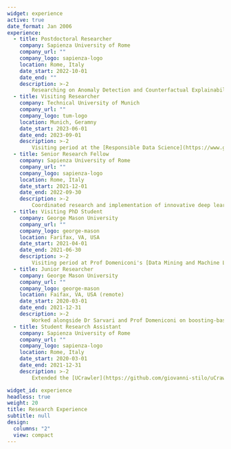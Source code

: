 ```yaml
---
widget: experience
active: true
date_format: Jan 2006
experience:
  - title: Postdoctoral Researcher
    company: Sapienza University of Rome
    company_url: ""
    company_logo: sapienza-logo
    location: Rome, Italy
    date_start: 2022-10-01
    date_end: ""
    description: >-2
        Researching on Anomaly Detection and Counterfactual Explainability. I actively participate in e-health and anomaly detection interdisciplinary projects.
  - title: Visiting Researcher
    company: Technical University of Munich
    company_url: ""
    company_logo: tum-logo
    location: Munich, Geramny
    date_start: 2023-06-01
    date_end: 2023-09-01
    description: >-2
        Visiting period at the [Responsible Data Science](https://www.gov.sot.tum.de/rds/overview/) research group with head Prof Kasneci, School of Social Sciences and Technology. Research on explainability in dynamic data landscapes and graph learning.
  - title: Senior Research Fellow
    company: Sapienza University of Rome
    company_url: ""
    company_logo: sapienza-logo
    location: Rome, Italy
    date_start: 2021-12-01
    date_end: 2022-09-30
    description: >-2
        Coordinated research and implementation of innovative deep learning algorithms to predict anomalous events in patient behavioural time series.
  - title: Visiting PhD Student
    company: George Mason University
    company_url: ""
    company_logo: george-mason
    location: Farifax, VA, USA
    date_start: 2021-04-01
    date_end: 2021-06-30
    description: >-2
        Visiting period at Prof Domeniconi's [Data Mining and Machine Learning](https://cs.gmu.edu/~dmml/) lab. I worked on deep learning applications and anomaly detection in e-learning and learning analytics.
  - title: Junior Researcher
    company: George Mason University
    company_url: ""
    company_logo: george-mason
    location: Faifax, VA, USA (remote)
    date_start: 2020-03-01
    date_end: 2021-12-31
    description: >-2
        Worked alongside Dr Sarvari and Prof Domeniconi on boosting-based anomaly detection models.
  - title: Student Research Assistant
    company: Sapienza University of Rome
    company_url: ""
    company_logo: sapienza-logo
    location: Rome, Italy
    date_start: 2020-03-01
    date_end: 2021-12-31
    description: >-2
        Extended the [UCrawler](https://github.com/giovanni-stilo/uCrawler-Core) framework for crawling and scraping content of research articles and citation graphs on DBLP and SemanticScholar. During this period, I also completed my master's thesis.

widget_id: experience
headless: true
weight: 20
title: Research Experience
subtitle: null
design:
  columns: "2"
  view: compact
---
```

